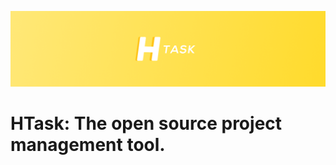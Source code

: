 ![HTASK](https://github.com/HTask/htask/blob/master/header.png)

# HTask: The open source project management tool.
